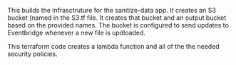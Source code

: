This builds the infrasctruture for the sanitize-data app. It creates an S3 bucket (named in the S3.tf file. It creates that bucket and an output bucket based on the provided names. The bucket is configured to send updates to Eventbridge whenever a new file is updloaded.

This terraform code creates a lambda function and all of the the needed security policies.
